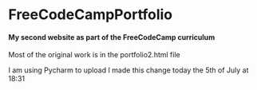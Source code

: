 # FreeCodeCampPortfolio
<h4>My second website as part of the FreeCodeCamp curriculum</h4>
<p>Most of the original work is in the portfolio2.html file</p>
<p>I am using Pycharm to upload I made this change today the 5th of July at 18:31</p>
